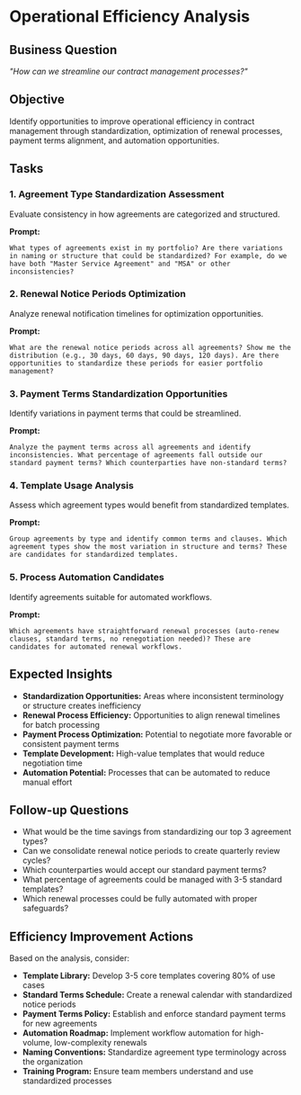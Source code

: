 # Operational Efficiency Analysis

## Business Question
*"How can we streamline our contract management processes?"*

## Objective
Identify opportunities to improve operational efficiency in contract management through standardization, optimization of renewal processes, payment terms alignment, and automation opportunities.

## Tasks

### 1. Agreement Type Standardization Assessment
Evaluate consistency in how agreements are categorized and structured.

**Prompt:**
```
What types of agreements exist in my portfolio? Are there variations in naming or structure that could be standardized? For example, do we have both "Master Service Agreement" and "MSA" or other inconsistencies?
```

### 2. Renewal Notice Periods Optimization
Analyze renewal notification timelines for optimization opportunities.

**Prompt:**
```
What are the renewal notice periods across all agreements? Show me the distribution (e.g., 30 days, 60 days, 90 days, 120 days). Are there opportunities to standardize these periods for easier portfolio management?
```

### 3. Payment Terms Standardization Opportunities
Identify variations in payment terms that could be streamlined.

**Prompt:**
```
Analyze the payment terms across all agreements and identify inconsistencies. What percentage of agreements fall outside our standard payment terms? Which counterparties have non-standard terms?
```

### 4. Template Usage Analysis
Assess which agreement types would benefit from standardized templates.

**Prompt:**
```
Group agreements by type and identify common terms and clauses. Which agreement types show the most variation in structure and terms? These are candidates for standardized templates.
```

### 5. Process Automation Candidates
Identify agreements suitable for automated workflows.

**Prompt:**
```
Which agreements have straightforward renewal processes (auto-renew clauses, standard terms, no renegotiation needed)? These are candidates for automated renewal workflows.
```

## Expected Insights

- **Standardization Opportunities:** Areas where inconsistent terminology or structure creates inefficiency
- **Renewal Process Efficiency:** Opportunities to align renewal timelines for batch processing
- **Payment Process Optimization:** Potential to negotiate more favorable or consistent payment terms
- **Template Development:** High-value templates that would reduce negotiation time
- **Automation Potential:** Processes that can be automated to reduce manual effort

## Follow-up Questions

- What would be the time savings from standardizing our top 3 agreement types?
- Can we consolidate renewal notice periods to create quarterly review cycles?
- Which counterparties would accept our standard payment terms?
- What percentage of agreements could be managed with 3-5 standard templates?
- Which renewal processes could be fully automated with proper safeguards?

## Efficiency Improvement Actions

Based on the analysis, consider:
- **Template Library:** Develop 3-5 core templates covering 80% of use cases
- **Standard Terms Schedule:** Create a renewal calendar with standardized notice periods
- **Payment Terms Policy:** Establish and enforce standard payment terms for new agreements
- **Automation Roadmap:** Implement workflow automation for high-volume, low-complexity renewals
- **Naming Conventions:** Standardize agreement type terminology across the organization
- **Training Program:** Ensure team members understand and use standardized processes
